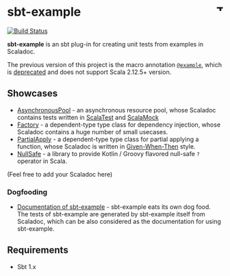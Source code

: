 # sbt-example [<img align="right" src="https://www.thoughtworks.com/imgs/tw-logo.png" title="ThoughtWorks" height="15"/>](http://thoughtworks.com)

[![Build Status](https://travis-ci.org/ThoughtWorksInc/sbt-example.svg)](https://travis-ci.org/ThoughtWorksInc/sbt-example)

**sbt-example** is an sbt plug-in for creating unit tests from examples in Scaladoc.

The previous version of this project is the macro annotation [`@example`](https://javadoc.io/page/com.thoughtworks.example/unidoc_2.12/2.0.0/com/thoughtworks/example.html), which is [deprecated](https://github.com/scalameta/scalameta/issues/1182) and does not support Scala 2.12.5+ version.

## Showcases

* [AsynchronousPool](https://javadoc.io/page/com.thoughtworks.raii/asynchronous_2.12/latest/com/thoughtworks/raii/AsynchronousPool$.html) - an asynchronous resource pool, whose Scaladoc contains tests written in [ScalaTest](https://scalatest.org/) and [ScalaMock](https://scalamock.org)
* [Factory](https://javadoc.io/page/com.thoughtworks.feature/the_2.12/latest/com/thoughtworks/feature/Factory.html) - a dependent-type type class for dependency injection, whose Scaladoc contains a huge number of small usecases.
* [PartialApply](https://javadoc.io/page/com.thoughtworks.feature/the_2.12/latest/com/thoughtworks/feature/PartialApply.html) - a dependent-type type class for partial applying a function, whose Scaladoc is written in [Given-When-Then](https://martinfowler.com/bliki/GivenWhenThen.html) style.
* [NullSafe](https://javadoc.io/page/com.thoughtworks.dsl/dsl_2.12/latest/com/thoughtworks/dsl/keywords/NullSafe.html) - a library to provide Kotlin / Groovy flavored null-safe `?` operator in Scala.

(Feel free to add your Scaladoc here)

### Dogfooding

* [Documentation of sbt-example](https://oss.sonatype.org/service/local/repositories/public/archive/com/thoughtworks/example/sbt-example_2.12_1.0/6.0.1/sbt-example-6.0.1-javadoc.jar/!/com/thoughtworks/Example$.html) - sbt-example eats its own dog food. The tests of sbt-example are generated by sbt-example itself from Scaladoc, which can be also considered as the documentation for using sbt-example.



## Requirements

* Sbt 1.x
